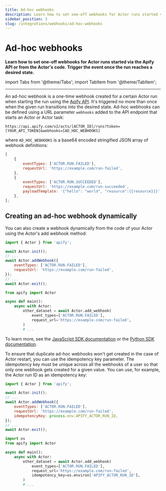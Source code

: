 ```yaml
---
title: Ad-hoc webhooks
description: Learn how to set one-off webhooks for Actor runs started via the Apify API or from the Actor's code. Trigger the event once the run reaches a desired state.
sidebar_position: 3
slug: /integrations/webhooks/ad-hoc-webhooks
---
```


# Ad-hoc webhooks

**Learn how to set one-off webhooks for Actor runs started via the Apify API or from the Actor's code. Trigger the event once the run reaches a desired state.**

import Tabs from '@theme/Tabs';
import TabItem from '@theme/TabItem';

---

An ad-hoc webhook is a one-time webhook created for a certain Actor run when starting the run using the [Apify API](/api/v2). It's triggered no more than once when the given run transitions into the desired state. Ad-hoc webhooks can be defined using a URL parameter `webhooks` added to the API endpoint that starts an Actor or Actor task:

```text
https://api.apify.com/v2/acts/[ACTOR_ID]/runs?token=[YOUR_API_TOKEN]&webhooks=[AD_HOC_WEBHOOKS]
```

where `AD_HOC_WEBHOOKS` is a base64 encoded stringified JSON array of webhook definitions:

```js
[
    {
        eventTypes: ['ACTOR.RUN.FAILED'],
        requestUrl: 'https://example.com/run-failed',
    },
    {
        eventTypes: ['ACTOR.RUN.SUCCEEDED'],
        requestUrl: 'https://example.com/run-succeeded',
        payloadTemplate: '{"hello": "world", "resource":{{resource}}}',
    },
];
```

## Creating an ad-hoc webhook dynamically

You can also create a webhook dynamically from the code of your Actor using the Actor's add webhook method:

<Tabs groupId="main">
<TabItem value="JavaScript" label="JavaScript">

```js
import { Actor } from 'apify';

await Actor.init();
// ...
await Actor.addWebhook({
    eventTypes: ['ACTOR.RUN.FAILED'],
    requestUrl: 'https://example.com/run-failed',
});
// ...
await Actor.exit();
```

</TabItem>
<TabItem value="Python" label="Python">

```python
from apify import Actor

async def main():
    async with Actor:
        other_dataset = await Actor.add_webhook(
            event_types=['ACTOR.RUN.FAILED'],
            request_url='https://example.com/run-failed',
        )
        # ...
```

</TabItem>
</Tabs>

To learn more, see the [JavaScript SDK documentation](/sdk/js/api/apify/class/Actor#addWebhook) or the [Python SDK documentation](/sdk/python/api/apify/class/Actor#add_webhook).

To ensure that duplicate ad-hoc webhooks won't get created in the case of Actor restart, you can use the idempotency key parameter. The idempotency key must be unique across all the webhooks of a user so that only one webhook gets created for a given value. You can use, for example, the Actor run ID as an idempotency key:

<Tabs groupId="main">
<TabItem value="JavaScript" label="JavaScript">

```js
import { Actor } from 'apify';

await Actor.init();
// ...
await Actor.addWebhook({
    eventTypes: ['ACTOR.RUN.FAILED'],
    requestUrl: 'https://example.com/run-failed',
    idempotencyKey: process.env.APIFY_ACTOR_RUN_ID,
});
// ...
await Actor.exit();
```

</TabItem>
<TabItem value="Python" label="Python">

```python
import os
from apify import Actor

async def main():
    async with Actor:
        other_dataset = await Actor.add_webhook(
            event_types=['ACTOR.RUN.FAILED'],
            request_url='https://example.com/run-failed',
            idempotency_key=os.environ['APIFY_ACTOR_RUN_ID'],
        )
        # ...
```

</TabItem>
</Tabs>
